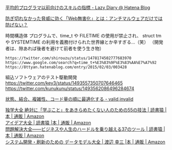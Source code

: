 
[平均的プログラマ以前向けのスキルの指標 - Lazy Diary @ Hatena Blog](https://satob.hatenablog.com/entry/2018/10/26/012245#fn-eb59eb33)

[防ぎ切れなかった脅威に効く「Web無害化」とは：アンチマルウェアだけでは防げない？](https://members.techtarget.itmedia.co.jp/tt/members/2203/01/news01.html)


時間構造体
	プログラムで、time_t や FILETIME の使用が禁止され、
	struct tm や SYSTEMTIME の利用を義務付けられた世界線とか辛すぎる…（笑）
	（開発者は、隙あれば後者を避けて前者を使う生き物）
	
	https://twitter.com/shirouzu/status/1478174502777683970
	https://www.google.com/search?q=time_t+%E3%83%9F%E3%83%AA%E7%A7%92
	https://8ttyan.hatenablog.com/entry/2015/02/03/003428

組込ソフトウェアのテスト駆動開発  
	https://twitter.com/key3/status/1493557350707646465  
	https://twitter.com/kunukunu/status/1493562086496284674  

[状態、結合、複雑性、コード量の順に最適化する - valid,invalid](https://ohbarye.hatenablog.jp/entry/2022/01/31/state-coupling-complexity-code)


[独学大全 絶対に「学ぶこと」をあきらめたくない人のための55の技法 | 読書猿 |本 | 通販 | Amazon](https://www.amazon.co.jp/dp/4478108536)  
[アイデア大全 | 読書猿 |本 | 通販 | Amazon](https://www.amazon.co.jp/dp/4894517450)  
[問題解決大全――ビジネスや人生のハードルを乗り越える37のツール | 読書猿 |本 | 通販 | Amazon](https://www.amazon.co.jp/dp/4894517809)  
[システム開発・刷新のための データモデル大全 | 渡辺 幸三 |本 | 通販 | Amazon](https://www.amazon.co.jp/dp/4534057776)  
